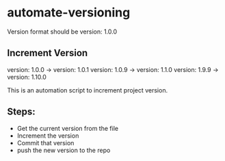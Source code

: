 # automate-versioning

Version format should be version: 1.0.0

Increment Version
----------------------
version: 1.0.0 -> version: 1.0.1
version: 1.0.9 -> version: 1.1.0
version: 1.9.9 -> version: 1.10.0

This is an automation script to increment project version.


Steps:
----------------------------------------------------
* Get the current version from the file
* Increment the version
* Commit that version 
* push the new version to the repo
